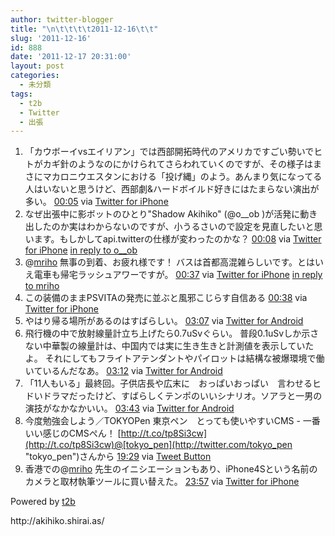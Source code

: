 ```yaml
---
author: twitter-blogger
title: "\n\t\t\t\t2011-12-16\t\t"
slug: '2011-12-16'
id: 888
date: '2011-12-17 20:31:00'
layout: post
categories:
  - 未分類
tags:
  - t2b
  - Twitter
  - 出張
---
```


<div xmlns:georss="http://www.georss.org/georss">

1.  <span><span>「カウボーイvsエイリアン」では西部開拓時代のアメリカですごい勢いでヒトがカギ針のようなのにかけられてさらわれていくのですが、その様子はまさにマカロニウエスタンにおける「投げ縄」のよう。あんまり気になってる人はいないと思うけど、西部劇&ハードボイルド好きにはたまらない演出が多い。</span> <span>[<span>00:05</span>](http://twitter.com/o_ob/status/147633371705638914) <span>via [Twitter for iPhone](http://twitter.com/#!/download/iphone)</span></span></span>
2.  <span><span>なぜ出張中に影ボットのひとり"Shadow Akihiko" (@o__ob )が活発に動き出したのか実はわからないのですが、小うるさいので設定を見直したいと思います。もしかしてapi.twitterの仕様が変わったのかな？</span> <span>[<span>00:08</span>](http://twitter.com/o_ob/status/147634141263966210) <span>via [Twitter for iPhone](http://twitter.com/#!/download/iphone)</span> [in reply to o__ob](http://twitter.com/o__ob/status/147632278690996224)</span></span>
3.  <span><span>@[mriho](http://twitter.com/mriho "mriho") 無事の到着、お疲れ様です！ バスは首都高混雑らしいです。とはいえ電車も帰宅ラッシュアワーですが。</span> <span>[<span>00:37</span>](http://twitter.com/o_ob/status/147641442569945088) <span>via [Twitter for iPhone](http://twitter.com/#!/download/iphone)</span> [in reply to mriho](http://twitter.com/mriho/status/147639019520528384)</span></span>
4.  <span><span>この装備のままPSVITAの発売に並ぶと風邪こじらす自信ある</span> <span>[<span>00:38</span>](http://twitter.com/o_ob/status/147641682475757568) <span>via [Twitter for iPhone](http://twitter.com/#!/download/iphone)</span></span></span>
5.  <span><span>やはり帰る場所があるのはすばらしい。</span> <span>[<span>03:07</span>](http://twitter.com/o_ob/status/147679329625706497) <span>via [Twitter for Android](http://twitter.com/download/android)</span></span></span>
6.  <span><span>飛行機の中で放射線量計立ち上げたら0.7uSvぐらい。 普段0.1uSvしか示さない中華製の線量計は、中国内では実に生き生きと計測値を表示していたよ。 それにしてもフライトアテンダントやパイロットは結構な被爆環境で働いているんだなあ。</span> <span>[<span>03:12</span>](http://twitter.com/o_ob/status/147680513463828481) <span>via [Twitter for Android](http://twitter.com/download/android)</span></span></span>
7.  <span><span>「11人もいる」最終回。子供店長や広末に　おっぱいおっぱい　言わせるヒドいドラマだったけど、すばらしくテンポのいいシナリオ。ソアラと一男の演技がなかなかいい。</span> <span>[<span>03:43</span>](http://twitter.com/o_ob/status/147688422251835392) <span>via [Twitter for Android](http://twitter.com/download/android)</span></span></span>
8.  <span><span>今度勉強会しよう／TOKYOPen 東京ペン　とっても使いやすいCMS - 一番いい感じのCMSぺん！ [http://t.co/tp8Si3cw](http://t.co/tp8Si3cw)@[tokyo_pen](http://twitter.com/tokyo_pen "tokyo_pen")さんから</span> <span>[<span>19:29</span>](http://twitter.com/o_ob/status/147926276085264384) <span>via [Tweet Button](http://twitter.com/tweetbutton)</span></span></span>
9.  <span><span>香港での@[mriho](http://twitter.com/mriho "mriho") 先生のイニシエーションもあり、iPhone4Sという名前のカメラと取材執筆ツールに買い替えた。</span> <span>[<span>23:57</span>](http://twitter.com/o_ob/status/147993925515362305) <span>via [Twitter for iPhone](http://twitter.com/#!/download/iphone)</span></span></span>

</div>

Powered by [t2b](http://t2b.utilz.jp/)

<div>http://akihiko.shirai.as/</div>